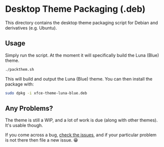 # Desktop Theme Packaging (.deb)
This directory contains the desktop theme packaging script for Debian and derivatives (e.g. Ubuntu).

## Usage
Simply run the script. At the moment it will specifically build the Luna (Blue) theme.
```bash
./packthem.sh
```

This will build and output the Luna (Blue) theme. You can then install the package with:
```bash
sudo dpkg -i xfce-theme-luna-blue.deb
```

## Any Problems?
The theme is still a WIP, and a lot of work is due (along with other themes). It's usable though.

If you come across a bug, [check the issues](https://github.com/rozniak/xfce-winxp-tc/issues), and if your particular problem is not there then file a new issue. 😁
